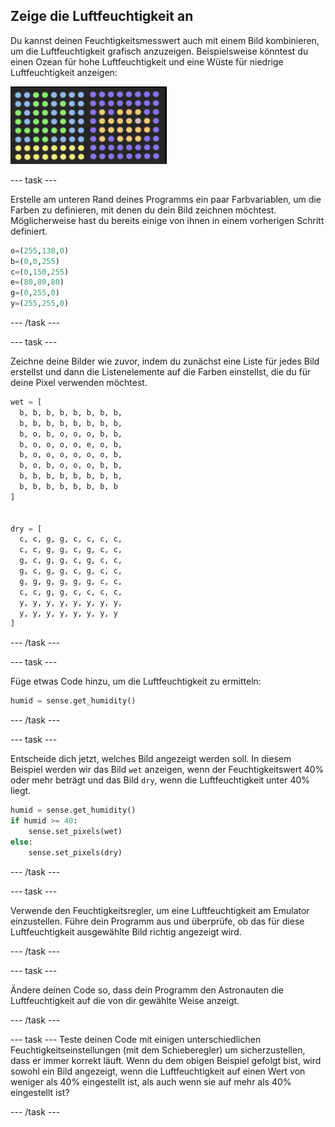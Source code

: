 ## Zeige die Luftfeuchtigkeit an

Du kannst deinen Feuchtigkeitsmesswert auch mit einem Bild kombinieren, um die Luftfeuchtigkeit grafisch anzuzeigen. Beispielsweise könntest du einen Ozean für hohe Luftfeuchtigkeit und eine Wüste für niedrige Luftfeuchtigkeit anzeigen:

![Nass und trocken](images/wet-dry.png)

--- task ---

Erstelle am unteren Rand deines Programms ein paar Farbvariablen, um die Farben zu definieren, mit denen du dein Bild zeichnen möchtest. Möglicherweise hast du bereits einige von ihnen in einem vorherigen Schritt definiert.

```python
o=(255,130,0)
b=(0,0,255)
c=(0,150,255)
e=(80,80,80)
g=(0,255,0)
y=(255,255,0)
```

--- /task ---

--- task ---

Zeichne deine Bilder wie zuvor, indem du zunächst eine Liste für jedes Bild erstellst und dann die Listenelemente auf die Farben einstellst, die du für deine Pixel verwenden möchtest.

```python
wet = [
  b, b, b, b, b, b, b, b,
  b, b, b, b, b, b, b, b,
  b, o, b, o, o, o, b, b,
  b, o, o, o, o, e, o, b,
  b, o, o, o, o, o, o, b,
  b, o, b, o, o, o, b, b,
  b, b, b, b, b, b, b, b,
  b, b, b, b, b, b, b, b
]


dry = [
  c, c, g, g, c, c, c, c,
  c, c, g, g, c, g, c, c,
  g, c, g, g, c, g, c, c,
  g, c, g, g, c, g, c, c,
  g, g, g, g, g, g, c, c,
  c, c, g, g, c, c, c, c,
  y, y, y, y, y, y, y, y,
  y, y, y, y, y, y, y, y
]
```

--- /task ---

--- task ---

Füge etwas Code hinzu, um die Luftfeuchtigkeit zu ermitteln:

```python
humid = sense.get_humidity()
```

--- /task ---

--- task ---

Entscheide dich jetzt, welches Bild angezeigt werden soll. In diesem Beispiel werden wir das Bild `wet` anzeigen, wenn der Feuchtigkeitswert 40% oder mehr beträgt und das Bild `dry`, wenn die Luftfeuchtigkeit unter 40% liegt.

```python
humid = sense.get_humidity()
if humid >= 40:
    sense.set_pixels(wet)
else:
    sense.set_pixels(dry)
```

--- /task ---

--- task ---

Verwende den Feuchtigkeitsregler, um eine Luftfeuchtigkeit am Emulator einzustellen. Führe dein Programm aus und überprüfe, ob das für diese Luftfeuchtigkeit ausgewählte Bild richtig angezeigt wird.

--- /task ---

--- task ---

Ändere deinen Code so, dass dein Programm den Astronauten die Luftfeuchtigkeit auf die von dir gewählte Weise anzeigt.

--- /task ---

--- task --- Teste deinen Code mit einigen unterschiedlichen Feuchtigkeitseinstellungen (mit dem Schieberegler) um sicherzustellen, dass er immer korrekt läuft. Wenn du dem obigen Beispiel gefolgt bist, wird sowohl ein Bild angezeigt, wenn die Luftfeuchtigkeit auf einen Wert von weniger als 40% eingestellt ist, als auch wenn sie auf mehr als 40% eingestellt ist?

--- /task ---
